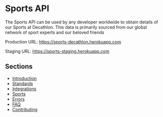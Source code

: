 # Sports API

The Sports API can be used by any developer worldwide to obtain details of our
Sports at Decathlon. This data is primarily sourced from our global network of
sport experts and our beloved friends

Production URL: https://sports-decathlon.herokuapp.com

Staging URL: https://sports-staging.herokuapp.com

## Sections
* [Introduction](https://github.com/Decathlon/sports-docs/blob/master/00_introduction.md)
* [Standards](https://github.com/Decathlon/sports-docs/blob/master/01_standards.md)
* [Integrations](https://github.com/Decathlon/sports-docs/blob/master/02_integrations.md)
* [Sports](https://github.com/Decathlon/sports-docs/blob/master/03_sports.md)
* [Errors](https://github.com/Decathlon/sports-docs/blob/master/04_errors.md)
* [FAQ](https://github.com/Decathlon/sports-docs/blob/master/05_faq.md)
* [Contributing](https://github.com/Decathlon/sports-docs/blob/master/06_contributing.md)
